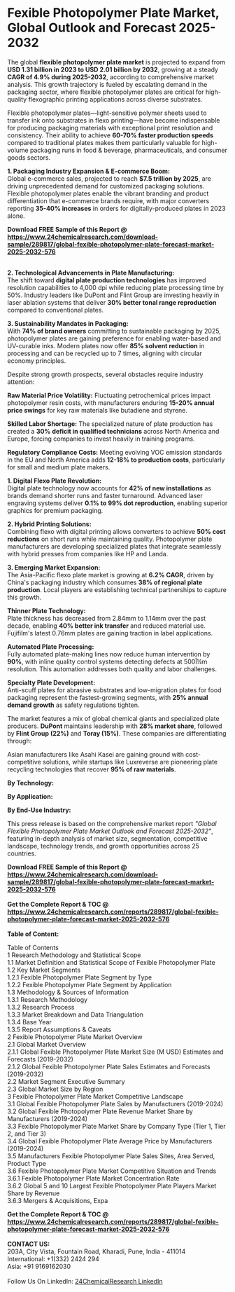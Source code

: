 <h1>Fexible Photopolymer Plate Market, Global Outlook and Forecast 2025-2032</h1><p>The global <strong>flexible photopolymer plate market</strong> is projected to expand from <strong>USD 1.31 billion in 2023 to USD 2.01 billion by 2032</strong>, growing at a steady <strong>CAGR of 4.9% during 2025-2032</strong>, according to comprehensive market analysis. This growth trajectory is fueled by escalating demand in the packaging sector, where flexible photopolymer plates are critical for high-quality flexographic printing applications across diverse substrates.</p><p>Flexible photopolymer plates—light-sensitive polymer sheets used to transfer ink onto substrates in flexo printing—have become indispensable for producing packaging materials with exceptional print resolution and consistency. Their ability to achieve <strong>60-70% faster production speeds</strong> compared to traditional plates makes them particularly valuable for high-volume packaging runs in food &amp; beverage, pharmaceuticals, and consumer goods sectors.</p><p><strong>1. Packaging Industry Expansion &amp; E-commerce Boom:</strong><br>
Global e-commerce sales, projected to reach <strong>$7.5 trillion by 2025</strong>, are driving unprecedented demand for customized packaging solutions. Flexible photopolymer plates enable the vibrant branding and product differentiation that e-commerce brands require, with major converters reporting <strong>35-40% increases</strong> in orders for digitally-produced plates in 2023 alone.</p><div><b>Download FREE Sample of this Report @ 
            <a href="https://www.24chemicalresearch.com/download-sample/289817/global-fexible-photopolymer-plate-forecast-market-2025-2032-576">
            https://www.24chemicalresearch.com/download-sample/289817/global-fexible-photopolymer-plate-forecast-market-2025-2032-576</a></b></div><br><p><strong>2. Technological Advancements in Plate Manufacturing:</strong><br>
The shift toward <strong>digital plate production technologies</strong> has improved resolution capabilities to 4,000 dpi while reducing plate processing time by 50%. Industry leaders like DuPont and Flint Group are investing heavily in laser ablation systems that deliver <strong>30% better tonal range reproduction</strong> compared to conventional plates.</p><p><strong>3. Sustainability Mandates in Packaging:</strong><br>
With <strong>74% of brand owners</strong> committing to sustainable packaging by 2025, photopolymer plates are gaining preference for enabling water-based and UV-curable inks. Modern plates now offer <strong>85% solvent reduction</strong> in processing and can be recycled up to 7 times, aligning with circular economy principles.</p><p>Despite strong growth prospects, several obstacles require industry attention:</p><p><strong>Raw Material Price Volatility:</strong> Fluctuating petrochemical prices impact photopolymer resin costs, with manufacturers enduring <strong>15-20% annual price swings</strong> for key raw materials like butadiene and styrene.</p><p><strong>Skilled Labor Shortage:</strong> The specialized nature of plate production has created a <strong>30% deficit in qualified technicians</strong> across North America and Europe, forcing companies to invest heavily in training programs.</p><p><strong>Regulatory Compliance Costs:</strong> Meeting evolving VOC emission standards in the EU and North America adds <strong>12-18% to production costs</strong>, particularly for small and medium plate makers.</p><p><strong>1. Digital Flexo Plate Revolution:</strong><br>
Digital plate technology now accounts for <strong>42% of new installations</strong> as brands demand shorter runs and faster turnaround. Advanced laser engraving systems deliver <strong>0.1% to 99% dot reproduction</strong>, enabling superior graphics for premium packaging.</p><p><strong>2. Hybrid Printing Solutions:</strong><br>
Combining flexo with digital printing allows converters to achieve <strong>50% cost reductions</strong> on short runs while maintaining quality. Photopolymer plate manufacturers are developing specialized plates that integrate seamlessly with hybrid presses from companies like HP and Landa.</p><p><strong>3. Emerging Market Expansion:</strong><br>
The Asia-Pacific flexo plate market is growing at <strong>6.2% CAGR</strong>, driven by China's packaging industry which consumes <strong>38% of regional plate production</strong>. Local players are establishing technical partnerships to capture this growth.</p><p><strong>Thinner Plate Technology:</strong><br>
	Plate thickness has decreased from 2.84mm to 1.14mm over the past decade, enabling <strong>40% better ink transfer</strong> and reduced material use. Fujifilm's latest 0.76mm plates are gaining traction in label applications.</p><p><strong>Automated Plate Processing:</strong><br>
	Fully automated plate-making lines now reduce human intervention by <strong>90%</strong>, with inline quality control systems detecting defects at 500Î¼m resolution. This automation addresses both quality and labor challenges.</p><p><strong>Specialty Plate Development:</strong><br>
	Anti-scuff plates for abrasive substrates and low-migration plates for food packaging represent the fastest-growing segments, with <strong>25% annual demand growth</strong> as safety regulations tighten.</p><p>The market features a mix of global chemical giants and specialized plate producers. <strong>DuPont</strong> maintains leadership with <strong>28% market share</strong>, followed by <strong>Flint Group (22%)</strong> and <strong>Toray (15%)</strong>. These companies are differentiating through:</p><p>Asian manufacturers like Asahi Kasei are gaining ground with cost-competitive solutions, while startups like Luxreverse are pioneering plate recycling technologies that recover <strong>95% of raw materials</strong>.</p><p><strong>By Technology:</strong></p><p><strong>By Application:</strong></p><p><strong>By End-Use Industry:</strong></p><p>This press release is based on the comprehensive market report <em>"Global Flexible Photopolymer Plate Market Outlook and Forecast 2025-2032"</em>, featuring in-depth analysis of market size, segmentation, competitive landscape, technology trends, and growth opportunities across 25 countries.</p><div><b>Download FREE Sample of this Report @ 
            <a href="https://www.24chemicalresearch.com/download-sample/289817/global-fexible-photopolymer-plate-forecast-market-2025-2032-576">
            https://www.24chemicalresearch.com/download-sample/289817/global-fexible-photopolymer-plate-forecast-market-2025-2032-576</a></b></div><br><div><b>Get the Complete Report & TOC @ 
            <a href="https://www.24chemicalresearch.com/reports/289817/global-fexible-photopolymer-plate-forecast-market-2025-2032-576">
            https://www.24chemicalresearch.com/reports/289817/global-fexible-photopolymer-plate-forecast-market-2025-2032-576</a></b></div><br>
            <b>Table of Content:</b><p>Table of Contents<br />
1 Research Methodology and Statistical Scope<br />
1.1 Market Definition and Statistical Scope of Fexible Photopolymer Plate<br />
1.2 Key Market Segments<br />
1.2.1 Fexible Photopolymer Plate Segment by Type<br />
1.2.2 Fexible Photopolymer Plate Segment by Application<br />
1.3 Methodology & Sources of Information<br />
1.3.1 Research Methodology<br />
1.3.2 Research Process<br />
1.3.3 Market Breakdown and Data Triangulation<br />
1.3.4 Base Year<br />
1.3.5 Report Assumptions & Caveats<br />
2 Fexible Photopolymer Plate Market Overview<br />
2.1 Global Market Overview<br />
2.1.1 Global Fexible Photopolymer Plate Market Size (M USD) Estimates and Forecasts (2019-2032)<br />
2.1.2 Global Fexible Photopolymer Plate Sales Estimates and Forecasts (2019-2032)<br />
2.2 Market Segment Executive Summary<br />
2.3 Global Market Size by Region<br />
3 Fexible Photopolymer Plate Market Competitive Landscape<br />
3.1 Global Fexible Photopolymer Plate Sales by Manufacturers (2019-2024)<br />
3.2 Global Fexible Photopolymer Plate Revenue Market Share by Manufacturers (2019-2024)<br />
3.3 Fexible Photopolymer Plate Market Share by Company Type (Tier 1, Tier 2, and Tier 3)<br />
3.4 Global Fexible Photopolymer Plate Average Price by Manufacturers (2019-2024)<br />
3.5 Manufacturers Fexible Photopolymer Plate Sales Sites, Area Served, Product Type<br />
3.6 Fexible Photopolymer Plate Market Competitive Situation and Trends<br />
3.6.1 Fexible Photopolymer Plate Market Concentration Rate<br />
3.6.2 Global 5 and 10 Largest Fexible Photopolymer Plate Players Market Share by Revenue<br />
3.6.3 Mergers & Acquisitions, Expa</p><div><b>Get the Complete Report & TOC @ 
            <a href="https://www.24chemicalresearch.com/reports/289817/global-fexible-photopolymer-plate-forecast-market-2025-2032-576">
            https://www.24chemicalresearch.com/reports/289817/global-fexible-photopolymer-plate-forecast-market-2025-2032-576</a></b></div><br><b>CONTACT US:</b><br>
            203A, City Vista, Fountain Road, Kharadi, Pune, India - 411014<br>
            International: +1(332) 2424 294<br>
            Asia: +91 9169162030 <br><br>
            Follow Us On LinkedIn: <a href="https://www.linkedin.com/company/24chemicalresearch/">24ChemicalResearch LinkedIn</a>